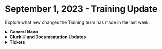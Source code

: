 # September 1, 2023 - Training Update

Explore what new changes the Training team has made in the last week.

<details>

<summary><strong>General News</strong></summary>

* [The AMA has been moved up an hour to accommodate our friends in the UK](https://calendly.com/cluck-u):thumbsup:
  * Mondays: Rewst 101 @ 12pm EST + Rewst 104 @ 1:15pm EST
  * Tuesdays: Rewst 102 @ 12pm EST + Rewst 105 @ 1:15pm EST
  * Wednesdays: Rewst 103 @ 12pm EST + Rewst 106 @ 1:15pm EST
  * Thursdays: ROC AMA @ 11am EST
* Join us in our new [Cluck-U Discord channel](https://discord.com/channels/936789089703845988/1121465945295167588) if you have any questions, comments, or concerns!

</details>

<details>

<summary><strong>Cluck U and Documentation Updates</strong></summary>

**Cluck University**

* Added a [feedback and credit form](broken-reference) to the Rewst Foundation Pages
* Added text summaries for all the [Getting Started pages](../../../support-and-community/getting-started.md) for our partners who prefer reading over video
* Chow Time: Added Updated [Rewst 102](broken-reference) and [Rewst 103](broken-reference) videos made by our very own Legend - Eddie Chow
* Added [How to Scope an Automation](broken-reference) video in the Getting Started Section
* Added a Workflow [Tips & Tricks video to Getting Started](broken-reference), focusing on documenting your workflows, using multi-select, and favoriting actions
* Added [page to highlight Resources](broken-reference) to Getting Started
* Updates and Fixes
  * Updated wording and formatting on the [Rewst Terminology page](broken-reference) in Getting Started

**Documentation**

* [Open Mic - August 25th Video and Page Added](../../roc-open-mics/roc-open-mics-north-america/2023-roc-open-mics/august-25th-2023-looks-like-brandwichs-back-on-the-menu.md)
* Added a [CSP/CPV Permission Checker Page](../../../documentation/crates/existing-crate-documentation/m365-csp-gdap-permission-checker-crate.md)
* Added a [DattoRMM Bring Your Own Database Page](../../../documentation/configuration/integrations/individual-integration-documentation/database/byod-for-dattormm.md)
* Added a [Integrating with Two CSPs Page](../../../documentation/configuration/integrations/multi-instance-integration/integrate-multiple-instances-of-the-same-integration.md)
* Updates and Fixes
  * Updated [Intro to Triggers page](../../../documentation/automations/intro-to-triggers/)
  * Add instructions for unpacking a Crate on the [What is a Crate page](../../../documentation/crates/)
  * Added IT Glue Access Information on the[ IT Glue Integration Setup Page](../../../documentation/configuration/integrations/individual-integration-documentation/documentation/it-glue-integration-setup.md)
  * Updated the wording on the [Database Setup Page](../../../documentation/configuration/integrations/individual-integration-documentation/database/database-integration-setup.md)
  * Updated Support note in [Custom Integrations Page](../../../documentation/configuration/integrations/custom-integrations/)
  * Fixed incorrect information on [Least Privilege Access Requirements for the ConnectWise Manage Integration Page](broken-reference)
  * Added missing images to [Form Best Practices](../../../documentation/automations/forms/form-best-practices.md) Page
  * Fixed Rewst Script Run Powershell file name for download on [Datto RMM Integration Setup Page](../../../documentation/configuration/integrations/individual-integration-documentation/rmm/datto-rmm-integration-setup.md)

</details>

<details>

<summary><strong>Tickets</strong></summary>

With the ROC now using Halo for their ticketing system, this is when you should find a ticket created for you!

* [ ] A discussion with a ROC engineer that doesn't result in a fix on first discussion
* [ ] If you have a call to troubleshoot, create workflows or other ROC work
* [ ] For all onboarding or expansion work
* [ ] If a call results in a new workflow idea or request

If you'd like to manually create a ticket yourself, review the "Rewst Support" section at the bottom of this page.

</details>
